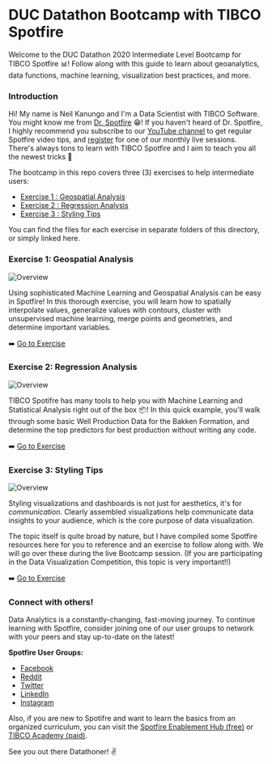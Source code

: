 # DUC Datathon Bootcamp with TIBCO Spotfire

Welcome to the DUC Datathon 2020 Intermediate Level Bootcamp for TIBCO Spotfire :bar_chart:! Follow along with this guide to learn about geoanalytics, data functions, machine learning, visualization best practices, and more.



### Introduction

Hi! My name is Neil Kanungo and I'm a Data Scientist with TIBCO Software. You might know me from [Dr. Spotfire](https://community.tibco.com/wiki/doctor-spotfire-office-hours) :grin:! If you haven't heard of Dr. Spotfire, I highly recommend you subscribe to our [YouTube channel](https://www.youtube.com/channel/UCx3agqDZLbfrHNDUaxr0CXA) to get regular Spotfire video tips, and [register](https://www.tibco.com/events/dr-spotfire-office-hours) for one of our monthly live sessions. There's always tons to learn with TIBCO Spotfire and I aim to teach you all the newest tricks :cowboy_hat_face:

The bootcamp in this repo covers three (3) exercises to help intermediate users:

- [Exercise 1 : Geospatial Analysis](https://github.com/kanungle/2020-DUC-Datathon-Bootcamp-NeilK/tree/master/Exercise%201%20-%20Geospatial%20Analysis)
- [Exercise 2 : Regression Analysis](https://github.com/kanungle/2020-DUC-Datathon-Bootcamp-NeilK/tree/master/Exercise%202%20-%20Regression%20Analysis)
- [Exercise 3 : Styling Tips](https://github.com/kanungle/2020-DUC-Datathon-Bootcamp-NeilK/tree/master/Exercise%203%20-%20Styling%20Tips)

You can find the files for each exercise in separate folders of this directory, or simply linked here.



### Exercise 1: Geospatial Analysis

![Overview](https://github.com/kanungle/2020-DUC-Datathon-Bootcamp-NeilK/blob/master/images/Ex%201%20-%20Overview.png)

Using sophisticated Machine Learning and Geospatial Analysis can be easy in Spotfire! In this thorough exercise, you will learn how to spatially interpolate values, generalize values with contours, cluster with unsupervised machine learning, merge points and geometries, and determine important variables.

:arrow_right: [Go to Exercise](https://github.com/kanungle/2020-DUC-Datathon-Bootcamp-NeilK/blob/master/Exercise%201%20-%20Geospatial%20Analysis/Exercise%201%20-%20Instructions.md)



### Exercise 2: Regression Analysis

![Overview](https://github.com/kanungle/2020-DUC-Datathon-Bootcamp-NeilK/blob/master/images/Ex2%20-%20Results.png)

TIBCO Spotifre has many tools to help you with Machine Learning and Statistical Analysis right out of the box :package:! In this quick example, you'll walk through some basic Well Production Data for the Bakken Formation, and determine the top predictors for best production without writing any code.

:arrow_right: [Go to Exercise](https://github.com/kanungle/2020-DUC-Datathon-Bootcamp-NeilK/blob/master/Exercise%202%20-%20Regression%20Analysis/Exercise%202%20-%20Instructions.md)



### Exercise 3: Styling Tips

![Overview](https://github.com/kanungle/2020-DUC-Datathon-Bootcamp-NeilK/blob/master/images/Ex3%20-%20Color%20Guidance.png)

Styling visualizations and dashboards is not just for aesthetics, it's for _communication_. Clearly assembled visualizations help communicate data insights to your audience, which is the core purpose of data visualization.

The topic itself is quite broad by nature, but I have compiled some Spotfire resources here for you to reference and an exercise to follow along with. We will go over these during the live Bootcamp session. (If you are participating in the Data Visualization Competition, this topic is very important!!)

:arrow_right: [Go to Exercise](https://github.com/kanungle/2020-DUC-Datathon-Bootcamp-NeilK/blob/master/Exercise%203%20-%20Styling%20Tips/Exercise%203%20-%20Instructions.md)


### Connect with others!

Data Analytics is a constantly-changing, fast-moving journey. To continue learning with Spotfire, consider joining one of our user groups to network with your peers and stay up-to-date on the latest!

__Spotfire User Groups:__
- [Facebook](https://www.facebook.com/groups/651751391967838)
- [Reddit](https://www.reddit.com/r/spotfire/)
- [Twitter](https://twitter.com/DrSpotfire)
- [LinkedIn](https://www.linkedin.com/groups/12253057/)
- [Instagram](https://www.instagram.com/drspotfire/)

Also, if you are new to Spotifre and want to learn the basics from an organized curriculum, you can visit the [Spotfire Enablement Hub (free)](https://community.tibco.com/wiki/spotfire-enablement-hub) or [TIBCO Academy (paid)](https://academy.tibco.com/tibco/learn/home).

See you out there Datathoner! :v: